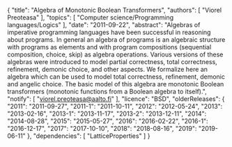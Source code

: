 {
    "title": "Algebra of Monotonic Boolean Transformers",
    "authors": [
        "Viorel Preoteasa"
    ],
    "topics": [
        "Computer science/Programming languages/Logics"
    ],
    "date": "2011-09-22",
    "abstract": "Algebras of imperative programming languages have been successful in reasoning about programs. In general an algebra of programs is an algebraic structure with programs as elements and with program compositions (sequential composition, choice, skip) as algebra operations. Various versions of these algebras were introduced to model partial correctness, total correctness, refinement, demonic choice, and other aspects. We formalize here an algebra which can be used to model total correctness, refinement, demonic and angelic choice. The basic model of this algebra are monotonic Boolean transformers (monotonic functions from a Boolean algebra to itself).",
    "notify": [
        "viorel.preoteasa@aalto.fi"
    ],
    "licence": "BSD",
    "olderReleases": {
        "2011": "2011-09-27",
        "2011-1": "2011-10-11",
        "2012": "2012-05-24",
        "2013": "2013-02-16",
        "2013-1": "2013-11-17",
        "2013-2": "2013-12-11",
        "2014": "2014-08-28",
        "2015": "2015-05-27",
        "2016": "2016-02-22",
        "2016-1": "2016-12-17",
        "2017": "2017-10-10",
        "2018": "2018-08-16",
        "2019": "2019-06-11"
    },
    "dependencies": [
        "LatticeProperties"
    ]
}